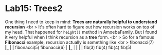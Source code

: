 Lab15: Trees2
===

One thing I need to keep in mind: **Trees are naturally helpful to understand recursion** <br \>
It's often hard to figure out how recursion works on top of my head. That happened for ```height()``` method in AmoebaFamily.
But I found it very helpful when I think recursion as a **tree** form. <br \>
So for a famous **Fibonacci** example, recursion actually is something like <br \>
	      fibonacci(7)
      ____|_____
     |          |
fibonacci(5)  fibonacci(6)
____|____     ____|_____
|        |    |         |
fib(3)  fib(4) fib(4)   fib(5)